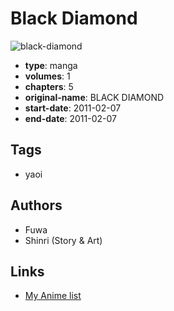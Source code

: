 # Black Diamond

![black-diamond](https://cdn.myanimelist.net/images/manga/3/201064.jpg)

-   **type**: manga
-   **volumes**: 1
-   **chapters**: 5
-   **original-name**: BLACK DIAMOND
-   **start-date**: 2011-02-07
-   **end-date**: 2011-02-07

## Tags

-   yaoi

## Authors

-   Fuwa
-   Shinri (Story & Art)

## Links

-   [My Anime list](https://myanimelist.net/manga/28447/Black_Diamond)
